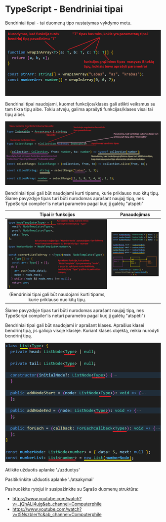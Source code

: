 # TypeScript - Bendriniai tipai

Bendriniai tipai - tai duomenų tipo nustatymas vykdymo metu.

![pav-1.jpg](./pav-1.jpg)

Bendrinai tipai naudojami, kuomet funkcijos/klasės gali atlikti veiksmus su tam tikra tipų aibe.
Tokiu atveju, galima aprašyti funkcijas/klases visai tai tipų aibei.

![pav-2.jpg](./pav-2.jpg)

Bendriniai tipai gali būt naudojami kurti tipams, kurie priklauso nuo kitų tipų.
Šiame pavyzdyje tipas turi būti nurodomas aprašant naujajį tipą, nes TypeScript compiler'is neturi parametro pagal kurį jį galėtų "atspėti"


Tipai ir funkcijos            | Panaudojimas
:-------------------------:|:-------------------------:
![](./pav-3.jpg)  |   <img src="./pav-4.jpg" width="300" />
 | (Bendriniai tipai gali būt naudojami kurti tipams, kurie priklauso nuo kitų tipų. 
 Šiame pavyzdyje tipas turi būti nurodomas aprašant naujajį tipą, nes TypeScript compiler'is neturi parametro pagal kurį jį galėtų "atspėti")


Bendriniai tipai gali būt naudojami ir aprašant klases. Aprašius klasei bendrinį tipą, jis galioja visoje klasėje.
Kuriant klasės objektą, reikia nurodyti bendrinį tipą.

![pav-5.jpg](./pav-5.jpg)

Atlikite užduotis aplanke './uzduotys'

Pasitikrinkite užduotis aplanke './atsakymai'

Pasiruoškite rytojui ir susipažinkite su Sąrašo duomenų struktūra:
  * https://www.youtube.com/watch?v=_jQhALI4ujg&ab_channel=Computerphile
  * https://www.youtube.com/watch?v=t5NszbIerYc&ab_channel=Computerphile